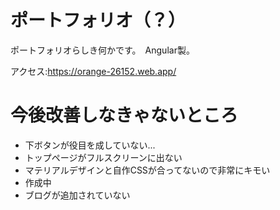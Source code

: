 # ポートフォリオ（？）
ポートフォリオらしき何かです。　Angular製。

アクセス:https://orange-26152.web.app/

# 今後改善しなきゃないところ
- 下ボタンが役目を成していない...
- トップページがフルスクリーンに出ない
- マテリアルデザインと自作CSSが合ってないので非常にキモい
- 作成中
- ブログが追加されていない
